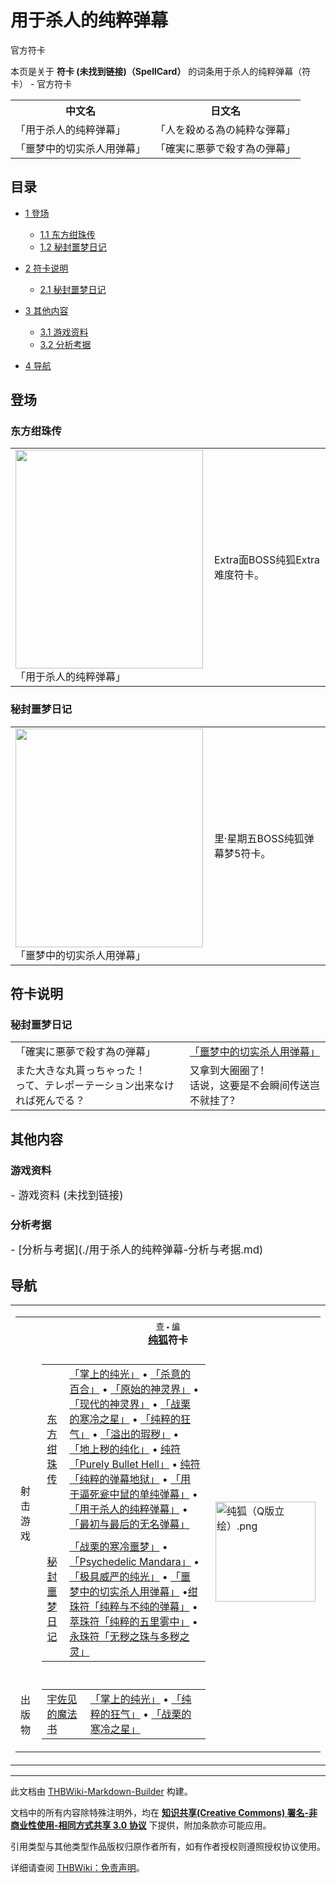 # 用于杀人的纯粹弹幕

<!-- source html: G:\repos\THBWiki-Markdown-Builder\THBWikiMarkdown\Temp\main\c\cb\ns0%3A%E7%94%A8%E4%BA%8E%E6%9D%80%E4%BA%BA%E7%9A%84%E7%BA%AF%E7%B2%B9%E5%BC%B9%E5%B9%95.html -->

官方符卡

本页是关于 **符卡 (未找到链接)（SpellCard）** 的词条用于杀人的纯粹弹幕（符卡） - 官方符卡

<table>

<tbody><tr>
<th>中文名</th>
<th>日文名
</th></tr>
<tr>
<td>「用于杀人的纯粹弹幕」</td>
<td>「人を殺める為の純粋な弾幕」
</td></tr>
<tr>
<td>「噩梦中的切实杀人用弹幕」</td>
<td>「確実に悪夢で殺す為の弾幕」
</td></tr></tbody></table>


  
  

  

## 目录

- [1 登场](#登场)

  - [1.1 东方绀珠传](#东方绀珠传)
  - [1.2 秘封噩梦日记](#秘封噩梦日记)



- [2 符卡说明](#符卡说明)

  - [2.1 秘封噩梦日记](#秘封噩梦日记_2)



- [3 其他内容](#其他内容)

  - [3.1 游戏资料](#游戏资料)
  - [3.2 分析考据](#分析考据)



- [4 导航](#导航)




## 登场
### 东方绀珠传

<table>

<tbody><tr>
<td><div class="thumb tleft"><div class="thumbinner" style="width:302px;"><a href="./文件-「用于杀人的纯粹弹幕」（绀珠传）.png.md" class="image"><img alt="" src="https://upload.thwiki.cc/thumb/6/68/%E3%80%8C%E7%94%A8%E4%BA%8E%E6%9D%80%E4%BA%BA%E7%9A%84%E7%BA%AF%E7%B2%B9%E5%BC%B9%E5%B9%95%E3%80%8D%EF%BC%88%E7%BB%80%E7%8F%A0%E4%BC%A0%EF%BC%89.png/300px-%E3%80%8C%E7%94%A8%E4%BA%8E%E6%9D%80%E4%BA%BA%E7%9A%84%E7%BA%AF%E7%B2%B9%E5%BC%B9%E5%B9%95%E3%80%8D%EF%BC%88%E7%BB%80%E7%8F%A0%E4%BC%A0%EF%BC%89.png" decoding="async" loading="lazy" width="300" height="350" class="thumbimage" srcset="https://upload.thwiki.cc/6/68/%E3%80%8C%E7%94%A8%E4%BA%8E%E6%9D%80%E4%BA%BA%E7%9A%84%E7%BA%AF%E7%B2%B9%E5%BC%B9%E5%B9%95%E3%80%8D%EF%BC%88%E7%BB%80%E7%8F%A0%E4%BC%A0%EF%BC%89.png 1.5x" data-file-width="384" data-file-height="448"></a>  <div class="thumbcaption"><div class="magnify"><a href="./文件-「用于杀人的纯粹弹幕」（绀珠传）.png.md" class="internal" title="放大"></a></div>「用于杀人的纯粹弹幕」</div></div></div>
</td>
<td>
<p>Extra面BOSS纯狐Extra难度符卡。
</p>
</td></tr></tbody></table>



### 秘封噩梦日记

<table>

<tbody><tr>
<td><div class="thumb tleft"><div class="thumbinner" style="width:302px;"><a href="./文件-「噩梦中的切实杀人用弹幕」（噩梦日记）.jpg.md" class="image"><img alt="" src="https://upload.thwiki.cc/thumb/b/b1/%E3%80%8C%E5%99%A9%E6%A2%A6%E4%B8%AD%E7%9A%84%E5%88%87%E5%AE%9E%E6%9D%80%E4%BA%BA%E7%94%A8%E5%BC%B9%E5%B9%95%E3%80%8D%EF%BC%88%E5%99%A9%E6%A2%A6%E6%97%A5%E8%AE%B0%EF%BC%89.jpg/300px-%E3%80%8C%E5%99%A9%E6%A2%A6%E4%B8%AD%E7%9A%84%E5%88%87%E5%AE%9E%E6%9D%80%E4%BA%BA%E7%94%A8%E5%BC%B9%E5%B9%95%E3%80%8D%EF%BC%88%E5%99%A9%E6%A2%A6%E6%97%A5%E8%AE%B0%EF%BC%89.jpg" decoding="async" loading="lazy" width="300" height="350" class="thumbimage" srcset="https://upload.thwiki.cc/b/b1/%E3%80%8C%E5%99%A9%E6%A2%A6%E4%B8%AD%E7%9A%84%E5%88%87%E5%AE%9E%E6%9D%80%E4%BA%BA%E7%94%A8%E5%BC%B9%E5%B9%95%E3%80%8D%EF%BC%88%E5%99%A9%E6%A2%A6%E6%97%A5%E8%AE%B0%EF%BC%89.jpg 1.5x" data-file-width="384" data-file-height="448"></a>  <div class="thumbcaption"><div class="magnify"><a href="./文件-「噩梦中的切实杀人用弹幕」（噩梦日记）.jpg.md" class="internal" title="放大"></a></div>「噩梦中的切实杀人用弹幕」</div></div></div>
</td>
<td>
<p>里·星期五BOSS纯狐弹幕梦5符卡。
</p>
</td></tr></tbody></table>



## 符卡说明
### 秘封噩梦日记

<table><tbody><tr class="tt-content-header" id="里·星期五-10" data-pos="&#91;&quot;\u91cc\u00b7\u661f\u671f\u4e94&quot;,10&#93;"><td class="tt-jah" lang="ja"><div class="poem">「確実に悪夢で殺す為の弾幕」</div></td><td class="tt-zhh" lang="zh"><div class="poem"><a href="/%E3%80%8C%E5%99%A9%E6%A2%A6%E4%B8%AD%E7%9A%84%E5%88%87%E5%AE%9E%E6%9D%80%E4%BA%BA%E7%94%A8%E5%BC%B9%E5%B9%95%E3%80%8D" class="mw-redirect" title="「噩梦中的切实杀人用弹幕」">「噩梦中的切实杀人用弹幕」</a></div></td></tr><tr class="tt-content" id="里·星期五-11" data-pos="&#91;&quot;\u91cc\u00b7\u661f\u671f\u4e94&quot;,11&#93;"><td class="tt-ja" lang="ja"><div class="poem">また大きな丸貰っちゃった！<br>って、テレポーテーション出来なければ死んでる？</div></td><td class="tt-zh" lang="zh"><div class="poem">又拿到大圈圈了！<br>话说，这要是不会瞬间传送岂不就挂了？</div></td></tr></tbody></table>


## 其他内容
### 游戏资料
  
<big>
</big>  
<big>- 游戏资料 (未找到链接)
</big><big></big>  
<big></big>
  

### 分析考据
  
<big>
</big>  
<big>- [分析与考据](./用于杀人的纯粹弹幕-分析与考据.md)
</big><big></big>  
<big></big>
  

## 导航

<table><tbody><tr><td><table cellspacing="0" class="nowraplinks mw-collapsible mw-collapsed" style="width:100%;;;"><tbody><tr><th style=";" colspan="3" class="navbox-title"><div class="navbar"><div class="noprint plainlinksneverexpand" style="background-color:transparent; padding:0; font-weight:normal; font-size:80%; white-space:nowrap;"><a href="./模板-纯狐符卡导航.md" title="模板:纯狐符卡导航"><span style=";;border:none;" title="查看这个模板">查</span></a>&#160;<span style="font-size:80%;">•</span>&#160;<a href="/index.php?title=%E6%A8%A1%E6%9D%BF:%E7%BA%AF%E7%8B%90%E7%AC%A6%E5%8D%A1%E5%AF%BC%E8%88%AA&amp;action=edit"><span style=";;border:none;" title="您可以编辑这个模板。请在储存变更之前先预览">编</span></a></div></div><span><a href="./纯狐.md" title="纯狐">纯狐</a>符卡</span></th></tr><tr><td></td></tr><tr><td class="navbox-group" style=";;">射击游戏</td><td style=";;" class="navbox-list navbox-odd"><div></div><table cellspacing="0" class="nowraplinks navbox-subgroup" style="width:100%;;;;"><tbody><tr><td class="navbox-group" style=";;"><div><a href="./东方绀珠传.md" title="东方绀珠传">东方绀珠传</a></div></td><td style=";;" class="navbox-list navbox-odd"><div><a href="/%E3%80%8C%E6%8E%8C%E4%B8%8A%E7%9A%84%E7%BA%AF%E5%85%89%E3%80%8D" class="mw-redirect" title="「掌上的纯光」">「掌上的纯光」</a> &#8226; <a href="/%E3%80%8C%E6%9D%80%E6%84%8F%E7%9A%84%E7%99%BE%E5%90%88%E3%80%8D" class="mw-redirect" title="「杀意的百合」">「杀意的百合」</a> &#8226; <a href="/%E3%80%8C%E5%8E%9F%E5%A7%8B%E7%9A%84%E7%A5%9E%E7%81%B5%E7%95%8C%E3%80%8D" class="mw-redirect" title="「原始的神灵界」">「原始的神灵界」</a> &#8226; <a href="/%E3%80%8C%E7%8E%B0%E4%BB%A3%E7%9A%84%E7%A5%9E%E7%81%B5%E7%95%8C%E3%80%8D" class="mw-redirect" title="「现代的神灵界」">「现代的神灵界」</a> &#8226; <a href="/%E3%80%8C%E6%88%98%E6%A0%97%E7%9A%84%E5%AF%92%E5%86%B7%E4%B9%8B%E6%98%9F%E3%80%8D" class="mw-redirect" title="「战栗的寒冷之星」">「战栗的寒冷之星」</a> &#8226; <a href="/%E3%80%8C%E7%BA%AF%E7%B2%B9%E7%9A%84%E7%8B%82%E6%B0%94%E3%80%8D" class="mw-redirect" title="「纯粹的狂气」">「纯粹的狂气」</a> &#8226; <a href="/%E3%80%8C%E6%BA%A2%E5%87%BA%E7%9A%84%E7%91%95%E7%A7%BD%E3%80%8D" class="mw-redirect" title="「溢出的瑕秽」">「溢出的瑕秽」</a> &#8226; <a href="/%E3%80%8C%E5%9C%B0%E4%B8%8A%E7%A7%BD%E7%9A%84%E7%BA%AF%E5%8C%96%E3%80%8D" class="mw-redirect" title="「地上秽的纯化」">「地上秽的纯化」</a> &#8226; <a href="/%E7%BA%AF%E7%AC%A6%E3%80%8CPurely_Bullet_Hell%E3%80%8D" class="mw-redirect" title="纯符「Purely Bullet Hell」">纯符「Purely Bullet Hell」</a> &#8226; <a href="/%E7%BA%AF%E7%AC%A6%E3%80%8C%E7%BA%AF%E7%B2%B9%E7%9A%84%E5%BC%B9%E5%B9%95%E5%9C%B0%E7%8B%B1%E3%80%8D" class="mw-redirect" title="纯符「纯粹的弹幕地狱」">纯符「纯粹的弹幕地狱」</a> &#8226; <a href="/%E3%80%8C%E7%94%A8%E4%BA%8E%E9%80%BC%E6%AD%BB%E7%93%AE%E4%B8%AD%E9%BC%A0%E7%9A%84%E5%8D%95%E7%BA%AF%E5%BC%B9%E5%B9%95%E3%80%8D" class="mw-redirect" title="「用于逼死瓮中鼠的单纯弹幕」">「用于逼死瓮中鼠的单纯弹幕」</a> &#8226; <a href="/%E3%80%8C%E7%94%A8%E4%BA%8E%E6%9D%80%E4%BA%BA%E7%9A%84%E7%BA%AF%E7%B2%B9%E5%BC%B9%E5%B9%95%E3%80%8D" class="mw-redirect" title="「用于杀人的纯粹弹幕」">「用于杀人的纯粹弹幕」</a> &#8226; <a href="/%E3%80%8C%E6%9C%80%E5%88%9D%E4%B8%8E%E6%9C%80%E5%90%8E%E7%9A%84%E6%97%A0%E5%90%8D%E5%BC%B9%E5%B9%95%E3%80%8D" class="mw-redirect" title="「最初与最后的无名弹幕」">「最初与最后的无名弹幕」</a></div></td></tr><tr><td></td></tr><tr><td class="navbox-group" style=";;"><div><a href="./秘封噩梦日记.md" title="秘封噩梦日记">秘封噩梦日记</a></div></td><td style=";;" class="navbox-list navbox-even"><div><a href="/%E3%80%8C%E6%88%98%E6%A0%97%E7%9A%84%E5%AF%92%E5%86%B7%E5%99%A9%E6%A2%A6%E3%80%8D" class="mw-redirect" title="「战栗的寒冷噩梦」">「战栗的寒冷噩梦」</a> &#8226; <a href="/%E3%80%8CPsychedelic_Mandara%E3%80%8D" class="mw-redirect" title="「Psychedelic Mandara」">「Psychedelic Mandara」</a> &#8226; <a href="/%E3%80%8C%E6%9E%81%E5%85%B7%E5%A8%81%E4%B8%A5%E7%9A%84%E7%BA%AF%E5%85%89%E3%80%8D" class="mw-redirect" title="「极具威严的纯光」">「极具威严的纯光」</a> &#8226; <a href="/%E3%80%8C%E5%99%A9%E6%A2%A6%E4%B8%AD%E7%9A%84%E5%88%87%E5%AE%9E%E6%9D%80%E4%BA%BA%E7%94%A8%E5%BC%B9%E5%B9%95%E3%80%8D" class="mw-redirect" title="「噩梦中的切实杀人用弹幕」">「噩梦中的切实杀人用弹幕」</a> &#8226;<a href="/%E7%BB%80%E7%8F%A0%E7%AC%A6%E3%80%8C%E7%BA%AF%E7%B2%B9%E4%B8%8E%E4%B8%8D%E7%BA%AF%E7%9A%84%E5%BC%B9%E5%B9%95%E3%80%8D" class="mw-redirect" title="绀珠符「纯粹与不纯的弹幕」">绀珠符「纯粹与不纯的弹幕」</a> &#8226; <a href="/%E8%90%83%E7%8F%A0%E7%AC%A6%E3%80%8C%E7%BA%AF%E7%B2%B9%E7%9A%84%E4%BA%94%E9%87%8C%E9%9B%BE%E4%B8%AD%E3%80%8D" class="mw-redirect" title="萃珠符「纯粹的五里雾中」">萃珠符「纯粹的五里雾中」</a> &#8226; <a href="/%E6%B0%B8%E7%8F%A0%E7%AC%A6%E3%80%8C%E6%97%A0%E7%A7%BD%E4%B9%8B%E7%8F%A0%E4%B8%8E%E5%A4%9A%E7%A7%BD%E4%B9%8B%E7%81%B5%E3%80%8D" class="mw-redirect" title="永珠符「无秽之珠与多秽之灵」">永珠符「无秽之珠与多秽之灵」</a></div></td></tr></tbody></table><div></div></td><td class="navbox-image" style="" rowspan="3"><a href="./文件-纯狐（Q版立绘）.png.md" class="image"><img alt="纯狐（Q版立绘）.png" src="https://upload.thwiki.cc/thumb/9/99/%E7%BA%AF%E7%8B%90%EF%BC%88Q%E7%89%88%E7%AB%8B%E7%BB%98%EF%BC%89.png/160px-%E7%BA%AF%E7%8B%90%EF%BC%88Q%E7%89%88%E7%AB%8B%E7%BB%98%EF%BC%89.png" decoding="async" loading="lazy" width="160" height="160" srcset="https://upload.thwiki.cc/thumb/9/99/%E7%BA%AF%E7%8B%90%EF%BC%88Q%E7%89%88%E7%AB%8B%E7%BB%98%EF%BC%89.png/240px-%E7%BA%AF%E7%8B%90%EF%BC%88Q%E7%89%88%E7%AB%8B%E7%BB%98%EF%BC%89.png 1.5x, https://upload.thwiki.cc/thumb/9/99/%E7%BA%AF%E7%8B%90%EF%BC%88Q%E7%89%88%E7%AB%8B%E7%BB%98%EF%BC%89.png/320px-%E7%BA%AF%E7%8B%90%EF%BC%88Q%E7%89%88%E7%AB%8B%E7%BB%98%EF%BC%89.png 2x" data-file-width="500" data-file-height="500"></a></td></tr><tr><td></td></tr><tr><td class="navbox-group" style=";;">出版物</td><td style=";;" class="navbox-list navbox-even"><div></div><table cellspacing="0" class="nowraplinks navbox-subgroup" style="width:100%;;;;"><tbody><tr><td class="navbox-group" style=";;"><div><a href="/%E5%AE%87%E4%BD%90%E8%A7%81%E7%9A%84%E9%AD%94%E6%B3%95%E4%B9%A6" class="mw-redirect" title="宇佐见的魔法书">宇佐见的魔法书</a></div></td><td style=";;" class="navbox-list navbox-odd"><div><a href="/%E3%80%8C%E6%8E%8C%E4%B8%8A%E7%9A%84%E7%BA%AF%E5%85%89%E3%80%8D" class="mw-redirect" title="「掌上的纯光」">「掌上的纯光」</a> &#8226; <a href="/%E3%80%8C%E7%BA%AF%E7%B2%B9%E7%9A%84%E7%8B%82%E6%B0%94%E3%80%8D" class="mw-redirect" title="「纯粹的狂气」">「纯粹的狂气」</a> &#8226; <a href="/%E3%80%8C%E6%88%98%E6%A0%97%E7%9A%84%E5%AF%92%E5%86%B7%E4%B9%8B%E6%98%9F%E3%80%8D" class="mw-redirect" title="「战栗的寒冷之星」">「战栗的寒冷之星」</a></div></td></tr></tbody></table><div></div></td></tr></tbody></table></td></tr></tbody></table>






---

此文档由 [THBWiki-Markdown-Builder](https://github.com/Delsin-Yu/THBWiki-Markdown-Builder) 构建。

文档中的所有内容除特殊注明外，均在 [**知识共享(Creative Commons) 署名-非商业性使用-相同方式共享 3.0 协议**](https://creativecommons.org/licenses/by-sa/3.0/deed.zh-hans) 下提供，附加条款亦可能应用。

引用类型与其他类型作品版权归原作者所有，如有作者授权则遵照授权协议使用。

详细请查阅 [THBWiki：免责声明](https://thbwiki.cc/THBWiki:%E5%85%8D%E8%B4%A3%E5%A3%B0%E6%98%8E)。

